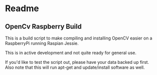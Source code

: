 # Readme

## OpenCv Raspberry Build
This is a build script to make compiling and installing OpenCV easier on a RaspberryPi running Raspian Jessie.

This is in active development and not quite ready for general use.

If you'd like to test the script out, please have your data backed up first.  Also note that this will run apt-get and update/install software as well.



